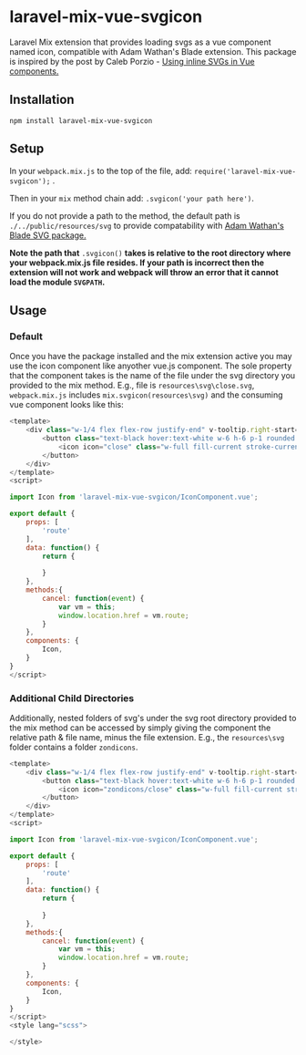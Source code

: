 # laravel-mix-vue-svgicon

Laravel Mix extension that provides loading svgs as a vue component named icon, compatible with Adam Wathan's Blade extension. This package is inspired by the post by Caleb Porzio - [Using inline SVGs in Vue components.](http://calebporzio.com/using-inline-svgs-in-vue-compoments/)

## Installation
`npm install laravel-mix-vue-svgicon`

## Setup
In your `webpack.mix.js` to the top of the file, add: `require('laravel-mix-vue-svgicon');` . 

Then in your `mix` method chain add: `.svgicon('your path here')`.

If you do not provide a path to the method, the default path is `./../public/resources/svg` to provide compatability with [Adam Wathan's Blade SVG package.](https://github.com/adamwathan/blade-svg)

**Note the path that** `.svgicon()` **takes is relative to the root directory where your webpack.mix.js file resides. If your path is incorrect then the extension will not work and webpack will throw an error that it cannot load the module `SVGPATH`.**

## Usage

### Default

Once you have the package installed and the mix extension active you may use the icon component like anyother vue.js component. The sole property that the component takes is the name of the file under the svg directory you provided to the mix method. E.g., file is `resources\svg\close.svg`, `webpack.mix.js` includes `mix.svgicon(resources\svg)` and the consuming vue component looks like this:

```javascript
<template>
    <div class="w-1/4 flex flex-row justify-end" v-tooltip.right-start="{content: 'Cancel', classes: 'tooltip'}">
        <button class="text-black hover:text-white w-6 h-6 p-1 rounded hover:bg-red-dark" v-on:click.stop="cancel">
            <icon icon="close" class="w-full fill-current stroke-current"></icon>               
        </button>
    </div>
</template>
<script>

import Icon from 'laravel-mix-vue-svgicon/IconComponent.vue';

export default {
    props: [
        'route'
    ],
    data: function() {
        return {
        
        }
    },
    methods:{
        cancel: function(event) {
            var vm = this;
            window.location.href = vm.route;
        }
    },
    components: {
        Icon,
    }
}
</script>
```
### Additional Child Directories

Additionally, nested folders of svg's under the svg root directory provided to the mix method can be accessed by simply giving the component the relative path & file name, minus the file extension. E.g., the `resources\svg` folder contains a folder `zondicons`.

```javascript
<template>
    <div class="w-1/4 flex flex-row justify-end" v-tooltip.right-start="{content: 'Cancel', classes: 'tooltip'}">
        <button class="text-black hover:text-white w-6 h-6 p-1 rounded hover:bg-red-dark" v-on:click.stop="cancel">
            <icon icon="zondicons/close" class="w-full fill-current stroke-current"></icon>               
        </button>
    </div>
</template>
<script>

import Icon from 'laravel-mix-vue-svgicon/IconComponent.vue';

export default {
    props: [
        'route'
    ],
    data: function() {
        return {
        
        }
    },
    methods:{
        cancel: function(event) {
            var vm = this;
            window.location.href = vm.route;
        }
    },
    components: {
        Icon,
    }
}
</script>
<style lang="scss">

</style>
```
